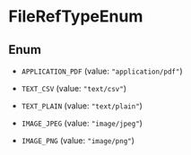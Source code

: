 

# FileRefTypeEnum

## Enum


* `APPLICATION_PDF` (value: `"application/pdf"`)

* `TEXT_CSV` (value: `"text/csv"`)

* `TEXT_PLAIN` (value: `"text/plain"`)

* `IMAGE_JPEG` (value: `"image/jpeg"`)

* `IMAGE_PNG` (value: `"image/png"`)



